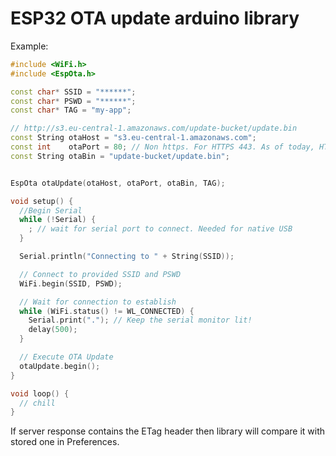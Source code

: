 # ESP32 OTA update arduino library

Example:
```c++
#include <WiFi.h>
#include <EspOta.h>

const char* SSID = "******";
const char* PSWD = "******";
const char* TAG = "my-app";

// http://s3.eu-central-1.amazonaws.com/update-bucket/update.bin
const String otaHost = "s3.eu-central-1.amazonaws.com";
const int    otaPort = 80; // Non https. For HTTPS 443. As of today, HTTPS doesn't work.
const String otaBin = "update-bucket/update.bin";


EspOta otaUpdate(otaHost, otaPort, otaBin, TAG);

void setup() {
  //Begin Serial
  while (!Serial) {
    ; // wait for serial port to connect. Needed for native USB
  }

  Serial.println("Connecting to " + String(SSID));

  // Connect to provided SSID and PSWD
  WiFi.begin(SSID, PSWD);

  // Wait for connection to establish
  while (WiFi.status() != WL_CONNECTED) {
    Serial.print("."); // Keep the serial monitor lit!
    delay(500);
  }

  // Execute OTA Update
  otaUpdate.begin();
}

void loop() {
  // chill
}
```

If server response contains the ETag header then library will compare it with stored one in Preferences.